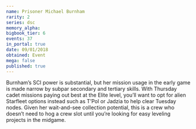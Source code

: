 ```yaml
---
name: Prisoner Michael Burnham
rarity: 2
series: dsc
memory_alpha:
bigbook_tier: 6
events: 37
in_portal: true
date: 09/01/2018
obtained: Event
mega: false
published: true
---
```


Burnham’s SCI power is substantial, but her mission usage in the early game is made narrow by subpar secondary and tertiary skills. With Thursday cadet missions paying out best at the Elite level, you’ll want to opt for alien Starfleet options instead such as T’Pol or Jadzia to help clear Tuesday nodes. Given her wait-and-see collection potential, this is a crew who doesn’t need to hog a crew slot until you’re looking for easy leveling projects in the midgame.
